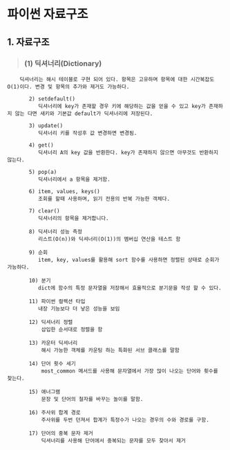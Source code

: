 # 파이썬 자료구조 

## 1. 자료구조
>   ### (1) 딕셔너리(Dictionary)
        딕셔너리는 해시 테이블로 구현 되어 있다. 항목은 고유하며 항목에 대한 시간복잡도 O(1)이다. 변경 및 항목의 추가와 제거도 가능하다.

           2) setdefault()
              딕셔너리에 key가 존재할 경우 키에 해당하는 값을 얻을 수 있고 key가 존재하지 않는 다면 새키와 기본값 default가 딕셔너리에 저장된다.       

           3) update()
              딕셔너리 키를 작성후 값 변경하면 변경됨.
           
           4) get()
              딕셔너리 A의 key 값을 반환한다. key가 존재하지 않으면 아무것도 반환하지 않는다.  
           
           5) pop(a)
              딕셔너리에서 a 항목을 제거함.

           6) item, values, keys()
              조회를 할때 사용하며, 읽기 전용의 반복 가능한 객체다.

           7) clear()
              딕셔너리의 항목을 제거합니다.

           8) 딕셔너리 성능 측정
              리스트(O(n))와 딕셔너리(O(1))의 멤버십 연산을 테스트 함   
           
           9) 순회
              item, key, values를 활용해 sort 함수를 사용하면 정렬된 상태로 순회가 가능하다.
           
           10) 분기
              dict에 함수의 특정 문자열을 저장해서 효율적으로 분기문을 작성 할 수 있다.

           11) 파이썬 컬렉션 타입
              내장 기능보다 더 낳은 성능을 보임
              
           12) 딕셔너리 정렬                 
               삽입한 순서대로 정렬을 함

           13) 카운터 딕셔너리
               해시 가능한 객체를 카운팅 하는 특화된 서브 클래스를 말함

           14) 단어 횟수 세기
               most_common 메서드를 사용해 문자열에서 가장 많이 나오는 단어와 횟수를 찾는다.

           15) 애너그램
               문장 및 단어의 철자를 바꾸는 놀이를 말함.

           16) 주사위 합계 경로
               주사위를 두번 던져서 합계가 특정수가 나오는 경우의 수와 경로를 구함.

           17) 단어의 중복 문자 제거
               딕셔너리를 사용해 단어에서 중복되는 문자를 모두 찾아서 제거    
 